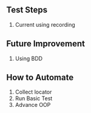 
## Test Steps
1.  Current using recording

## Future Improvement 
1. Using BDD

## How to Automate
1.  Collect locator
2.  Run Basic Test
3.  Advance OOP
